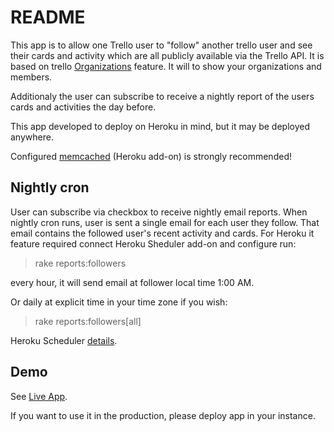 # README

This app is to allow one Trello user to "follow" another trello user and see their cards and activity which are all publicly available via the Trello API.
It is based on trello [Organizations](http://help.trello.com/customer/portal/topics/403651-trello-organizations/articles) feature. It will to show your organizations and members.

Additionaly the user can subscribe to receive a nightly report of the users cards and activities the day before.

This app developed to deploy on Heroku in mind, but it may be deployed anywhere.

Configured [memcached](http://memcached.org/) (Heroku add-on) is strongly recommended!

## Nightly cron

User can subscribe via checkbox to receive nightly email reports. When nightly cron runs, user is sent a single email for each user they follow. That email contains the followed user's recent activity and cards.
For Heroku it feature required connect Heroku Sheduler add-on and configure run:
>rake reports:followers

every hour, it will send email at follower local time 1:00 AM.

Or daily at explicit time in your time zone if you wish:
> rake reports:followers[all]

Heroku Scheduler [details](https://devcenter.heroku.com/articles/scheduler).

## Demo

See [Live App](http://trello-track.herokuapp.com).

If you want to use it in the production, please deploy app in your instance.



